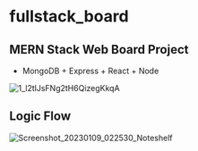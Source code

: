 # fullstack_board
## MERN Stack Web Board Project
* MongoDB + Express + React + Node

![1_l2tlJsFNg2tH6QizegKkqA](https://user-images.githubusercontent.com/71891870/211156753-8d74ea1a-dd56-4aef-986b-2d6d6e207208.png)


## Logic Flow
![Screenshot_20230109_022530_Noteshelf](https://user-images.githubusercontent.com/71891870/211210153-90a7d936-93f5-4ac5-9539-dece739fff8e.jpg)
